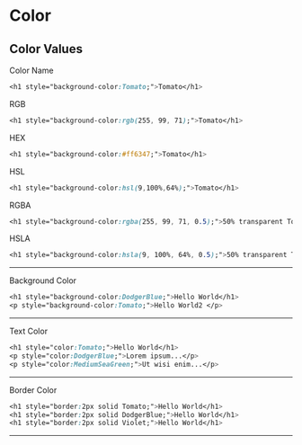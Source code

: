 # Color


## Color Values 

Color Name

```css
<h1 style="background-color:Tomato;">Tomato</h1>
```

RGB

```css
<h1 style="background-color:rgb(255, 99, 71);">Tomato</h1>
```

HEX

```css
<h1 style="background-color:#ff6347;">Tomato</h1>
```

HSL

```css
<h1 style="background-color:hsl(9,100%,64%);">Tomato</h1>
```

RGBA

```css
<h1 style="background-color:rgba(255, 99, 71, 0.5);">50% transparent Tomato</h1>
```

HSLA

```css
<h1 style="background-color:hsla(9, 100%, 64%, 0.5);">50% transparent Tomato</h1>
```
----

Background Color

```css
<h1 style="background-color:DodgerBlue;">Hello World</h1>
<p style="background-color:Tomato;">Hello World2 </p>
```
----

Text Color

```css
<h1 style="color:Tomato;">Hello World</h1>
<p style="color:DodgerBlue;">Lorem ipsum...</p>
<p style="color:MediumSeaGreen;">Ut wisi enim...</p>
```
----

Border Color

```css
<h1 style="border:2px solid Tomato;">Hello World</h1>
<h1 style="border:2px solid DodgerBlue;">Hello World</h1>
<h1 style="border:2px solid Violet;">Hello World</h1>
```
----